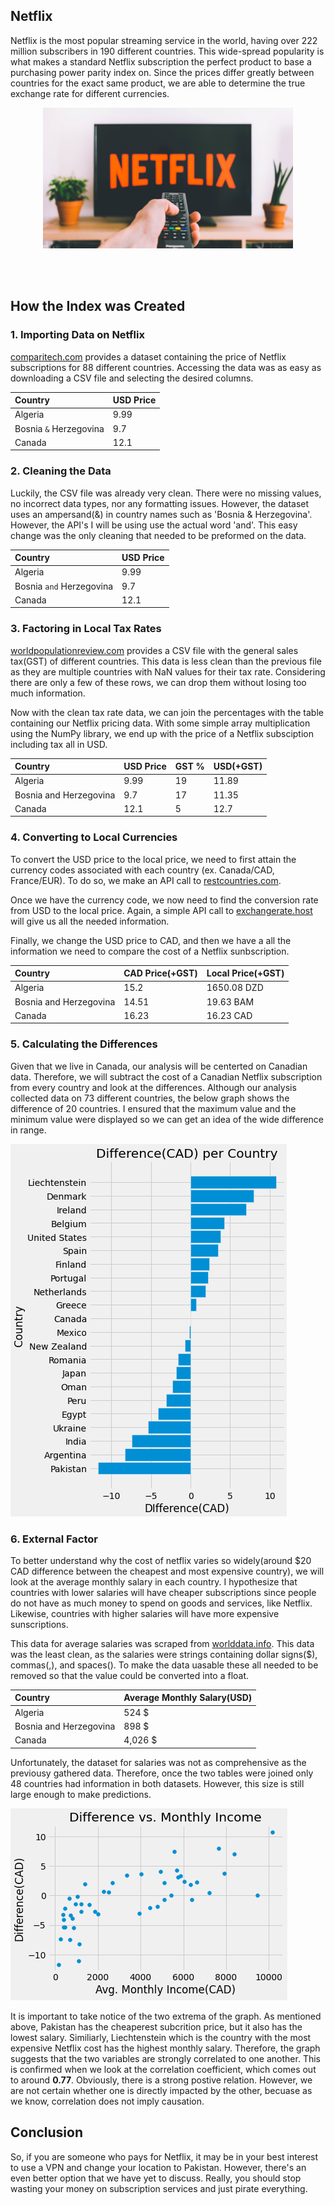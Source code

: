 ## Netflix
Netflix is the most popular streaming service in the world, having over 222 million subscribers in 190 different countries. This wide-spread popularity is what makes a standard Netflix subscription the perfect product to base a purchasing power parity index on. Since the prices differ greatly between countries for the exact same product, we are able to determine the true exchange rate for different currencies.

<p align="center">
<img src="netflix.jpg" width="400">
</p>

 <br />
 <br />

## How the Index was Created
### 1. Importing Data on Netflix
[comparitech.com](https://www.comparitech.com/blog/vpn-privacy/countries-netflix-cost/) provides a dataset containing the price of Netflix subscriptions for 88 different countries. Accessing the data was as easy as downloading a CSV file and selecting the desired columns.


| Country        | USD Price          |
|:-------------|:------------------|
| Algeria           | 9.99 |
| Bosnia `&` Herzegovina | 9.7  |
| Canada           | 12.1 |

### 2. Cleaning the Data
Luckily, the CSV file was already very clean. There were no missing values, no incorrect data types, nor any formatting issues. However, the dataset uses an ampersand(&) in country names such as 'Bosnia & Herzegovina'. However, the API's I will be using use the actual word 'and'. This easy change was the only cleaning that needed to be preformed on the data.

| Country        | USD Price          |
|:-------------|:------------------|
| Algeria           | 9.99 |
| Bosnia `and` Herzegovina | 9.7  |
| Canada           | 12.1 |

### 3. Factoring in Local Tax Rates
[worldpopulationreview.com](https://worldpopulationreview.com/country-rankings/highest-taxed-countries) provides a CSV file with the general sales tax(GST) of different countries. This data is less clean than the previous file as they are multiple countries with NaN values for their tax rate. Considering there are only a few of these rows, we can drop them without losing too much information. 

Now with the clean tax rate data, we can join the percentages with the table containing our Netflix pricing data. With some simple array multiplication using the NumPy library, we end up with the price of a Netflix subsciption including tax all in USD.

| Country                | USD Price | GST % | USD(+GST) |
|:-----------------------|:----------|:------|:----------|
| Algeria                | 9.99      |   19  |    11.89  |
| Bosnia and Herzegovina | 9.7       |   17  | 11.35     |
| Canada                 | 12.1      |    5  |  12.7     |

### 4. Converting to Local Currencies
To convert the USD price to the local price, we need to first attain the currency codes associated with each country (ex. Canada/CAD, France/EUR). To do so, we make an API call to [restcountries.com](https://restcountries.com).

Once we have the currency code, we now need to find the conversion rate from USD to the local price. Again, a simple API call to [exchangerate.host](https://exchangerate.host/#/) will give us all the needed information.

Finally, we change the USD price to CAD, and then we have a all the information we need to compare the cost of a Netflix sunbscription.

| Country                | CAD Price(+GST) | Local Price(+GST) |
|:-----------------------|:----------------|:------------------|
| Algeria                | 15.2            |   1650.08 DZD	    | 
| Bosnia and Herzegovina | 14.51           |   19.63 BAM       |
| Canada                 | 16.23           |    16.23 CAD	     |

### 5. Calculating the Differences
Given that we live in Canada, our analysis will be centerted on Canadian data. Therefore, we will subtract the cost of a Canadian Netflix subscription from every country and look at the differences. Although our analysis collected data on 73 different countries, the below graph shows the difference of 20 countries. I ensured that the maximum value and the minimum value were displayed so we can get an idea of the wide difference in range.

![differences_bar](differences_bar.png "Differences Bar")

### 6. External Factor
To better understand why the cost of netflix varies so widely(around $20 CAD difference between the cheapest and most expensive country), we will look at the average monthly salary in each country. I hypothesize that countries with lower salaries will have cheaper subscriptions since people do not have as much money to spend on goods and services, like Netflix. Likewise, countries with higher salaries will have more expensive sunscriptions.

This data for average salaries was scraped from [worlddata.info](https://www.worlddata.info/average-income.php). This data was the least clean, as the salaries were strings containing dollar signs($), commas(,), and spaces(). To make the data uasable these all needed to be removed so that the value could be converted into a float. 

| Country        | Average Monthly Salary(USD)      |
|:-------------|:------------------|
| Algeria           | 524 $ |
| Bosnia and Herzegovina | 898 $  |
| Canada           | 4,026 $ |

Unfortunately, the dataset for salaries was not as comprehensive as the previousy gathered data. Therefore, once the two tables were joined only 48 countries had information in both datasets. However, this size is still large enough to make predictions.

![differences_income_scatter](differences_income_scatter.png "Differences Income Scatter")

It is important to take notice of the two extrema of the graph. As mentioned above, Pakistan has the cheaperest subcrition price, but it also has the lowest salary. Similiarly, Liechtenstein which is the country with the most expensive Netflix cost has the highest monthly salary. Therefore, the graph suggests that the two variables are strongly correlated to one another. This is confirmed when we look at the correlation coefficient, which comes out to around **0.77**. Obviously, there is a strong postive relation. However, we are not certain whether one is directly impacted by the other, becuase as we know, correlation does not imply causation.

## Conclusion
So, if you are someone who pays for Netflix, it may be in your best interest to use a VPN and change your location to Pakistan. However, there's an even better option that we have yet to discuss. Really, you should stop wasting your money on subscription services and just pirate everything.


